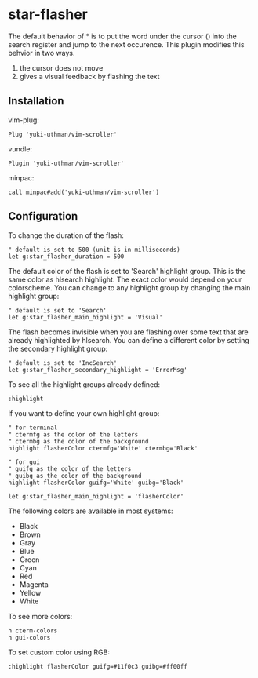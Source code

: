 # star-flasher

The default behavior of * is to put the word under the cursor (<cword>) into the 
search register and jump to the next occurence. This plugin modifies this 
behvior in two ways.

  1. the cursor does not move
  2. gives a visual feedback by flashing the text

## Installation

vim-plug:
```vimL
Plug 'yuki-uthman/vim-scroller'
```

vundle:
```vimL
Plugin 'yuki-uthman/vim-scroller'
```

minpac:
```vimL
call minpac#add('yuki-uthman/vim-scroller')
```

## Configuration

To change the duration of the flash:
```vimL
" default is set to 500 (unit is in milliseconds)
let g:star_flasher_duration = 500
```

The default color of the flash is set to 'Search' highlight group. This is the 
same color as hlsearch highlight. The exact color would depend on your 
colorscheme. You can change to any highlight group by changing the main 
highlight group:
```vimL
" default is set to 'Search'
let g:star_flasher_main_highlight = 'Visual'
```

The flash becomes invisible when you are flashing over some text that are 
already highlighted by hlsearch. You can define a different color by setting the 
secondary highlight group:
```vimL
" default is set to 'IncSearch'
let g:star_flasher_secondary_highlight = 'ErrorMsg'
```

To see all the highlight groups already defined:
```vimL
:highlight
```

If you want to define your own highlight group:
```vimL
" for terminal
" ctermfg as the color of the letters
" ctermbg as the color of the background
highlight flasherColor ctermfg='White' ctermbg='Black'

" for gui
" guifg as the color of the letters
" guibg as the color of the background
highlight flasherColor guifg='White' guibg='Black'

let g:star_flasher_main_highlight = 'flasherColor'
```
The following colors are available in most systems:
  - Black
  - Brown
  - Gray
  - Blue
  - Green
  - Cyan
  - Red
  - Magenta
  - Yellow
  - White

To see more colors:
```vimL
h cterm-colors
h gui-colors
```

To set custom color using RGB:
```vimL
:highlight flasherColor guifg=#11f0c3 guibg=#ff00ff
```
